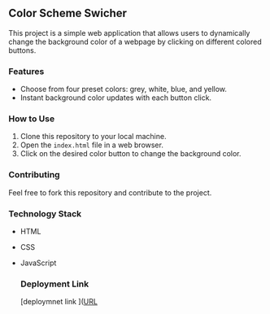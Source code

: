 ## Color Scheme Swicher

This project is a simple web application that allows users to dynamically change the background color of a webpage by clicking on different colored buttons. 

### Features
* Choose from four preset colors: grey, white, blue, and yellow.
* Instant background color updates with each button click.

### How to Use
1. Clone this repository to your local machine.
2. Open the `index.html` file in a web browser.
3. Click on the desired color button to change the background color.

### Contributing
Feel free to fork this repository and contribute to the project. 

### Technology Stack
* HTML
* CSS
* JavaScript

  ### Deployment Link
  [deploymnet link ]([URL](https://191prajjwal.github.io/Color-Scheme-Switcher/)
